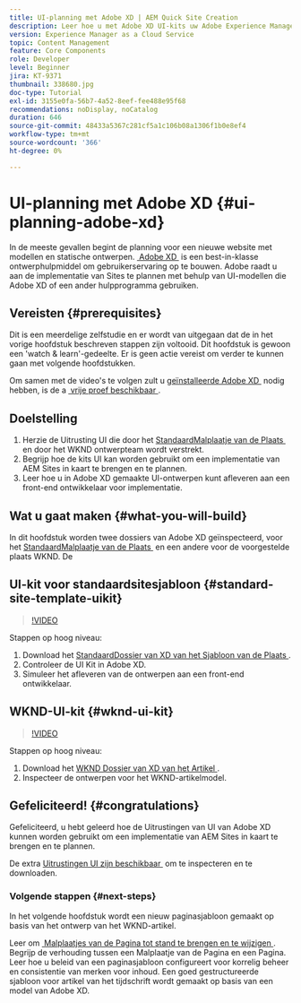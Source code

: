 ```yaml
---
title: UI-planning met Adobe XD | AEM Quick Site Creation
description: Leer hoe u met Adobe XD UI-kits uw Adobe Experience Manager Sites-implementatie kunt ontwerpen en versnellen.
version: Experience Manager as a Cloud Service
topic: Content Management
feature: Core Components
role: Developer
level: Beginner
jira: KT-9371
thumbnail: 338680.jpg
doc-type: Tutorial
exl-id: 3155e0fa-56b7-4a52-8eef-fee488e95f68
recommendations: noDisplay, noCatalog
duration: 646
source-git-commit: 48433a5367c281cf5a1c106b08a1306f1b0e8ef4
workflow-type: tm+mt
source-wordcount: '366'
ht-degree: 0%

---
```


# UI-planning met Adobe XD {#ui-planning-adobe-xd}

In de meeste gevallen begint de planning voor een nieuwe website met modellen en statische ontwerpen. [&#x200B; Adobe XD &#x200B;](https://www.adobe.com/products/xd.html) is een best-in-klasse ontwerphulpmiddel om gebruikerservaring op te bouwen. Adobe raadt u aan de implementatie van Sites te plannen met behulp van UI-modellen die Adobe XD of een ander hulpprogramma gebruiken.

## Vereisten {#prerequisites}

Dit is een meerdelige zelfstudie en er wordt van uitgegaan dat de in het vorige hoofdstuk beschreven stappen zijn voltooid. Dit hoofdstuk is gewoon een &#39;watch &amp; learn&#39;-gedeelte. Er is geen actie vereist om verder te kunnen gaan met volgende hoofdstukken.

Om samen met de video&#39;s te volgen zult u [&#x200B; geïnstalleerde Adobe XD &#x200B;](https://www.adobe.com/products/xd/pricing/free-trial.html) nodig hebben, is de a [&#x200B; vrije proef beschikbaar &#x200B;](https://www.adobe.com/products/xd/pricing/free-trial.html).

## Doelstelling

1. Herzie de Uitrusting UI die door het [&#x200B; StandaardMalplaatje van de Plaats &#x200B;](https://github.com/adobe/aem-site-template-standard) en door het WKND ontwerpteam wordt verstrekt.
1. Begrijp hoe de kits UI kan worden gebruikt om een implementatie van AEM Sites in kaart te brengen en te plannen.
1. Leer hoe u in Adobe XD gemaakte UI-ontwerpen kunt afleveren aan een front-end ontwikkelaar voor implementatie.

## Wat u gaat maken {#what-you-will-build}

In dit hoofdstuk worden twee dossiers van Adobe XD geïnspecteerd, voor het [&#x200B; StandaardMalplaatje van de Plaats &#x200B;](https://github.com/adobe/aem-site-template-standard) en een andere voor de voorgestelde plaats WKND. De

## UI-kit voor standaardsitesjabloon {#standard-site-template-uikit}

>[!VIDEO](https://video.tv.adobe.com/v/3448436?quality=12&learn=on&captions=dut)

Stappen op hoog niveau:

1. Download het [&#x200B; StandaardDossier van XD van het Sjabloon van de Plaats &#x200B;](https://github.com/adobe/aem-site-template-standard/raw/main/files/wireframe.xd).
1. Controleer de UI Kit in Adobe XD.
1. Simuleer het afleveren van de ontwerpen aan een front-end ontwikkelaar.

## WKND-UI-kit {#wknd-ui-kit}

>[!VIDEO](https://video.tv.adobe.com/v/30214?quality=12&learn=on)

Stappen op hoog niveau:

1. Download het [&#x200B; WKND Dossier van XD van het Artikel &#x200B;](https://github.com/adobe/aem-guides-wknd/releases/download/aem-guides-wknd-0.0.2/AEM_UI-kit-WKND-article-design.xd).
1. Inspecteer de ontwerpen voor het WKND-artikelmodel.

## Gefeliciteerd! {#congratulations}

Gefeliciteerd, u hebt geleerd hoe de Uitrustingen van UI van Adobe XD kunnen worden gebruikt om een implementatie van AEM Sites in kaart te brengen en te plannen.

De extra [&#x200B; Uitrustingen UI zijn beschikbaar &#x200B;](https://www.adobe.com/products/xd/features/ui-kits.html) om te inspecteren en te downloaden.

### Volgende stappen {#next-steps}

In het volgende hoofdstuk wordt een nieuw paginasjabloon gemaakt op basis van het ontwerp van het WKND-artikel.

Leer om [&#x200B; Malplaatjes van de Pagina tot stand te brengen en te wijzigen &#x200B;](./page-templates.md). Begrijp de verhouding tussen een Malplaatje van de Pagina en een Pagina. Leer hoe u beleid van een paginasjabloon configureert voor korrelig beheer en consistentie van merken voor inhoud.  Een goed gestructureerde sjabloon voor artikel van het tijdschrift wordt gemaakt op basis van een model van Adobe XD.
